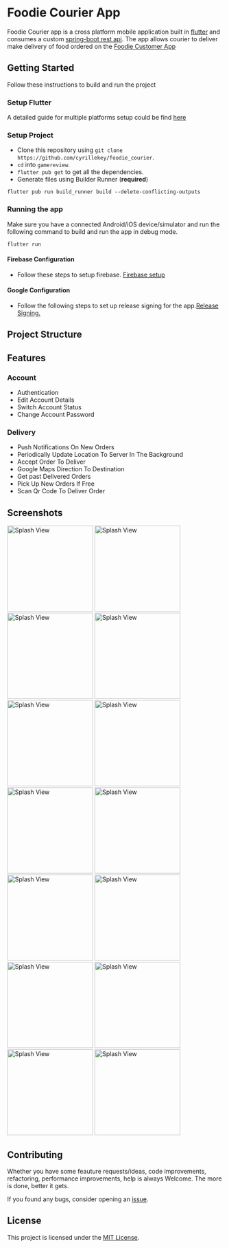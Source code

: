 # Foodie Courier App


Foodie Courier app is a cross platform mobile application built in [flutter](https://flutter.dev/) and consumes a custom [spring-boot rest api](https://github.com/cyrillekey/restaurant-backend). The app allows courier to deliver make delivery of food ordered on the [Foodie Customer App](https://github.com/cyrillekey/foodie-app)

## Getting Started

Follow these instructions to build and run the project

### Setup Flutter

A detailed guide for multiple platforms setup could be find [here](https://flutter.dev/docs/get-started/install/)

### Setup Project

- Clone this repository using `git clone https://github.com/cyrillekey/foodie_courier`.
- `cd` into `gamereview`.
- `flutter pub get` to get all the dependencies.
- Generate files using Builder Runner (**required**) 
```
flutter pub run build_runner build --delete-conflicting-outputs
```



### Running the app

Make sure you have a connected Android/iOS device/simulator and run the following command to build and run the app in debug mode.

`flutter run`

#### Firebase Configuration

- Follow these steps to setup firebase. [Firebase setup](https://firebase.google.com/docs/flutter/setup?platform=android)


#### Google Configuration
- Follow the following steps to set up release signing for the app.[Release Signing.](https://docs.flutter.dev/deployment/android)
## Project Structure


## Features

### Account

- Authentication
- Edit Account Details
- Switch Account Status
- Change Account Password

### Delivery
- Push Notifications On New Orders
- Periodically Update Location To Server In The Background
- Accept Order To Deliver
- Google Maps Direction To Destination
- Get past Delivered Orders
- Pick Up New Orders If Free
- Scan Qr Code To Deliver Order
## Screenshots

<p>
<img src="https://github.com/cyrillekey/foodie-courier/blob/master/flutter_01.png?raw=true" alt="Splash View" width="200">
<img src="https://github.com/cyrillekey/foodie-courier/blob/master/flutter_02.png?raw=true" alt="Splash View" width="200">
<img src="https://github.com/cyrillekey/foodie-courier/blob/master/flutter_03.png?raw=true" alt="Splash View" width="200">
<img src="https://github.com/cyrillekey/foodie-courier/blob/master/flutter_04.png?raw=true" alt="Splash View" width="200">
<img src="https://github.com/cyrillekey/foodie-courier/blob/master/flutter_05.png?raw=true" alt="Splash View" width="200">
<img src="https://github.com/cyrillekey/foodie-courier/blob/master/flutter_06.png?raw=true" alt="Splash View" width="200">
<img src="https://github.com/cyrillekey/foodie-courier/blob/master/flutter_07.png?raw=true" alt="Splash View" width="200">
<img src="https://github.com/cyrillekey/foodie-courier/blob/master/flutter_08.png?raw=true" alt="Splash View" width="200">
<img src="https://github.com/cyrillekey/foodie-courier/blob/master/flutter_09.png?raw=true" alt="Splash View" width="200">
<img src="https://github.com/cyrillekey/foodie-courier/blob/master/flutter_13.png?raw=true" alt="Splash View" width="200">
<img src="https://github.com/cyrillekey/foodie-courier/blob/master/flutter_14.png?raw=true" alt="Splash View" width="200">
<img src="https://github.com/cyrillekey/foodie-courier/blob/master/flutter_10.png?raw=true" alt="Splash View" width="200">
<img src="https://github.com/cyrillekey/foodie-courier/blob/master/flutter_11.png?raw=true" alt="Splash View" width="200">
<img src="https://github.com/cyrillekey/foodie-courier/blob/master/flutter_12.png?raw=true" alt="Splash View" width="200">

</p>



## Contributing

Whether you have some feauture requests/ideas, code improvements, refactoring, performance improvements, help is always Welcome. The more is done, better it gets.

If you found any bugs, consider opening an [issue](https://github.com/cyrillekey/foodie_courier/issues/new).

## License

This project is licensed under the [MIT License](LICENSE).